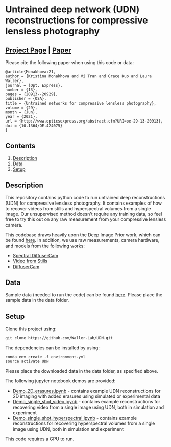 # Untrained deep network (UDN) reconstructions for compressive lensless photography
## [Project Page](https://waller-lab.github.io/UDN/index.html) | [Paper](https://doi.org/10.1364/OE.424075)


Please cite the following paper when using this code or data:


```
@article{Monakhova:21,
author = {Kristina Monakhova and Vi Tran and Grace Kuo and Laura Waller},
journal = {Opt. Express},
number = {13},
pages = {20913--20929},
publisher = {OSA},
title = {Untrained networks for compressive lensless photography},
volume = {29},
month = {Jun},
year = {2021},
url = {http://www.opticsexpress.org/abstract.cfm?URI=oe-29-13-20913},
doi = {10.1364/OE.424075}
}

```


## Contents

1. [Description](#Description)
2. [Data](#Data)
3. [Setup](#Setup)

## Description
This repository contains python code to run untrained deep reconstructions (UDN) for compressive lensless photography. It contains examples of how to recover videos from stills and hyperspectral volumes from a single image. Our unsupervised method doesn't require any training data, so feel free to try this out on any raw measurement from your compressive lensless camera. 

This codebase draws heavily upon the Deep Image Prior work, which can be found [here](https://github.com/DmitryUlyanov/deep-image-prior). 
In addition, we use raw measurements, camera hardware, and models from the following works:
 * [Spectral DiffuserCam](https://waller-lab.github.io/SpectralDiffuserCam/)
 * [Video from Stills](https://arxiv.org/abs/1905.13221)
 * [DiffuserCam](https://waller-lab.github.io/DiffuserCam/)

## Data
Sample data (needed to run the code) can be found [here](https://drive.google.com/drive/folders/11vksgAZY0pPK1lNiWAl9MvMug_sFPhl5?usp=sharing). Please place the sample data in the data folder.


## Setup
Clone this project using: 
```
git clone https://github.com/Waller-Lab/UDN.git
```

The dependencies can be installed by using:
```
conda env create -f environment.yml
source activate UDN
```

Please place the downloaded data in the data folder, as specified above.

The following jupyter notebook demos are provided:

* [Demo_2D_erasures.ipynb](https://github.com/Waller-Lab/UDN/blob/main/Demo_2D_erasures.ipynb) - contains example UDN reconstructions for 2D imaging with added erasures using simulated or experimental data
* [Demo_single_shot_video.ipynb](https://github.com/Waller-Lab/UDN/blob/main/Demo_single_shot_video.ipynb) - contains example reconstructions for recovering video from a single image using UDN, both in simulation and experiment
* [Demo_single_shot_hyperspectral.ipynb](https://github.com/Waller-Lab/UDN/blob/main/Demo_single_shot_hyperspectral.ipynb) - contains example reconstructions for recovering hyperspectral volumes from a single image using UDN, both in simulation and experiment

This code requires a GPU to run. 